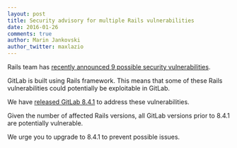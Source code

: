 ```yaml
---
layout: post
title: Security advisory for multiple Rails vulnerabilities
date: 2016-01-26
comments: true
author: Marin Jankovski
author_twitter: maxlazio
---
```


Rails team has [recently announced 9 possible security vulnerabilities](http://weblog.rubyonrails.org/2016/1/25/Rails-5-0-0-beta1-1-4-2-5-1-4-1-14-1-3-2-22-1-and-rails-html-sanitizer-1-0-3-have-been-released/).

GitLab is built using Rails framework. This means
that some of these Rails vulnerabilities could potentially
be exploitable in GitLab.

We have [released GitLab 8.4.1](https://about.gitlab.com/2016/01/26/gitlab-8-dot-4-dot-1-released) to address these
vulnerabilities.

Given the number of affected Rails versions, all
GitLab versions prior to 8.4.1 are potentially vulnerable.

We urge you to upgrade to 8.4.1 to prevent possible issues.
